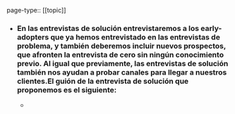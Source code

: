 page-type:: [[topic]]
- ### En las entrevistas de solución entrevistaremos a los early-adopters que ya hemos entrevistado en las entrevistas de problema, y también deberemos incluir nuevos prospectos, que afronten la entrevista de cero sin ningún conocimiento previo. Al igual que previamente, las entrevistas de solución también nos ayudan a probar canales para llegar a nuestros clientes.El guión de la entrevista de solución que proponemos es el siguiente:
  - 


